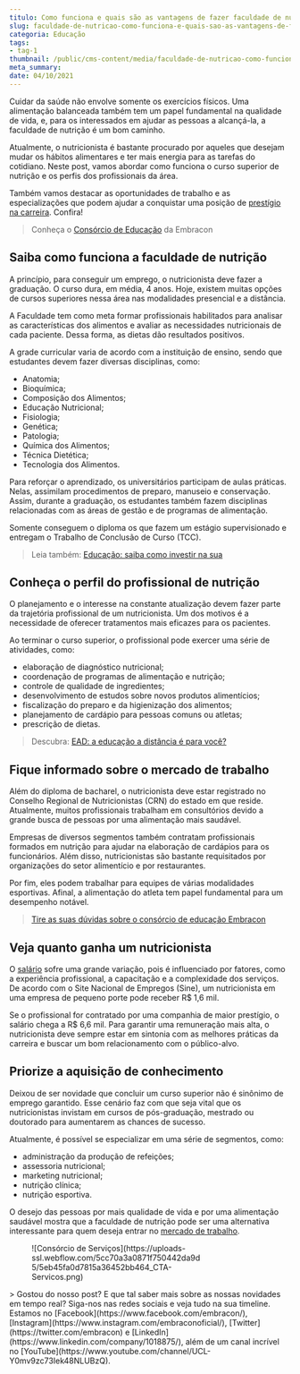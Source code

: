 ```yaml
---
titulo: Como funciona e quais são as vantagens de fazer faculdade de nutrição?
slug: faculdade-de-nutricao-como-funciona-e-quais-sao-as-vantagens-de-fazer
categoria: Educação
tags:
- tag-1
thumbnail: /public/cms-content/media/faculdade-de-nutricao-como-funciona-e-quais-sao-as-vantagens-de-fazer.jpg
meta_summary: 
date: 04/10/2021
---
```

Cuidar da saúde não envolve somente os exercícios físicos. Uma alimentação balanceada também tem um papel fundamental na qualidade de vida, e, para os interessados em ajudar as pessoas a alcançá-la, a faculdade de nutrição é um bom caminho.

Atualmente, o nutricionista é bastante procurado por aqueles que desejam mudar os hábitos alimentares e ter mais energia para as tarefas do cotidiano. Neste post, vamos abordar como funciona o curso superior de nutrição e os perfis dos profissionais da área.

Também vamos destacar as oportunidades de trabalho e as especializações que podem ajudar a conquistar uma posição de [prestígio na carreira](https://www.embracon.com.br/blog/quais-carreiras-estarao-em-alta-nos-proximos-anos-descubra-aqui). Confira!

> Conheça o [Consórcio de Educação](https://www.embracon.com.br/blog/tire-as-suas-duvidas-sobre-o-consorcio-de-educacao-embracon) da Embracon

Saiba como funciona a faculdade de nutrição
-------------------------------------------

A princípio, para conseguir um emprego, o nutricionista deve fazer a graduação. O curso dura, em média, 4 anos. Hoje, existem muitas opções de cursos superiores nessa área nas modalidades presencial e a distância.

A Faculdade tem como meta formar profissionais habilitados para analisar as características dos alimentos e avaliar as necessidades nutricionais de cada paciente. Dessa forma, as dietas dão resultados positivos.

A grade curricular varia de acordo com a instituição de ensino, sendo que estudantes devem fazer diversas disciplinas, como:

- Anatomia;
- Bioquímica;
- Composição dos Alimentos;
- Educação Nutricional;
- Fisiologia;
- Genética;
- Patologia;
- Química dos Alimentos;
- Técnica Dietética;
- Tecnologia dos Alimentos.

Para reforçar o aprendizado, os universitários participam de aulas práticas. Nelas, assimilam procedimentos de preparo, manuseio e conservação. Assim, durante a graduação, os estudantes também fazem disciplinas relacionadas com as áreas de gestão e de programas de alimentação.

Somente conseguem o diploma os que fazem um estágio supervisionado e entregam o Trabalho de Conclusão de Curso (TCC).

> Leia também: [Educação: saiba como investir na sua](https://www.embracon.com.br/blog/educacao-saiba-como-investir-na-sua)

Conheça o perfil do profissional de nutrição
--------------------------------------------

O planejamento e o interesse na constante atualização devem fazer parte da trajetória profissional de um nutricionista. Um dos motivos é a necessidade de oferecer tratamentos mais eficazes para os pacientes.

Ao terminar o curso superior, o profissional pode exercer uma série de atividades, como:

- elaboração de diagnóstico nutricional;
- coordenação de programas de alimentação e nutrição;
- controle de qualidade de ingredientes;
- desenvolvimento de estudos sobre novos produtos alimentícios;
- fiscalização do preparo e da higienização dos alimentos;
- planejamento de cardápio para pessoas comuns ou atletas;
- prescrição de dietas.

> Descubra: [EAD: a educação a distância é para você?](https://www.embracon.com.br/blog/ead-a-educacao-a-distancia-e-para-voce)

Fique informado sobre o mercado de trabalho
-------------------------------------------

Além do diploma de bacharel, o nutricionista deve estar registrado no Conselho Regional de Nutricionistas (CRN) do estado em que reside. Atualmente, muitos profissionais trabalham em consultórios devido a grande busca de pessoas por uma alimentação mais saudável.

Empresas de diversos segmentos também contratam profissionais formados em nutrição para ajudar na elaboração de cardápios para os funcionários. Além disso, nutricionistas são bastante requisitados por organizações do setor alimentício e por restaurantes.

Por fim, eles podem trabalhar para equipes de várias modalidades esportivas. Afinal, a alimentação do atleta tem papel fundamental para um desempenho notável.

> [Tire as suas dúvidas sobre o consórcio de educação Embracon](https://www.embracon.com.br/blog/tire-as-suas-duvidas-sobre-o-consorcio-de-educacao-embracon)

Veja quanto ganha um nutricionista
----------------------------------

O [salário](https://www.guiadacarreira.com.br/salarios/quanto-ganha-um-nutricionista/) sofre uma grande variação, pois é influenciado por fatores, como a experiência profissional, a capacitação e a complexidade dos serviços. De acordo com o Site Nacional de Empregos (Sine), um nutricionista em uma empresa de pequeno porte pode receber R$ 1,6 mil.

Se o profissional for contratado por uma companhia de maior prestígio, o salário chega a R$ 6,6 mil. Para garantir uma remuneração mais alta, o nutricionista deve sempre estar em sintonia com as melhores práticas da carreira e buscar um bom relacionamento com o público-alvo.

Priorize a aquisição de conhecimento
------------------------------------

Deixou de ser novidade que concluir um curso superior não é sinônimo de emprego garantido. Esse cenário faz com que seja vital que os nutricionistas invistam em cursos de pós-graduação, mestrado ou doutorado para aumentarem as chances de sucesso.

Atualmente, é possível se especializar em uma série de segmentos, como:

- administração da produção de refeições;
- assessoria nutricional;
- marketing nutricional;
- nutrição clínica;
- nutrição esportiva.

O desejo das pessoas por mais qualidade de vida e por uma alimentação saudável mostra que a faculdade de nutrição pode ser uma alternativa interessante para quem deseja entrar no [mercado de trabalho](https://www.embracon.com.br/blog/7-sinais-de-que-e-hora-de-investir-em-atualizacao-na-carreira).

<figure class="w-richtext-figure-type-image w-richtext-align-center" style="max-width:310px"><div>![Consórcio de Serviços](https://uploads-ssl.webflow.com/5cc70a3a0871f750442da9d5/5eb45fa0d7815a36452bb464_CTA-Servicos.png)</div></figure>> Gostou do nosso post? E que tal saber mais sobre as nossas novidades em tempo real? Siga-nos nas redes sociais e veja tudo na sua timeline. Estamos no [Facebook](https://www.facebook.com/embracon/), [Instagram](https://www.instagram.com/embraconoficial/), [Twitter](https://twitter.com/embracon) e [LinkedIn](https://www.linkedin.com/company/1018875/), além de um canal incrível no [YouTube](https://www.youtube.com/channel/UCL-Y0mv9zc73Iek48NLUBzQ).
